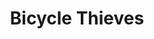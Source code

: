 ---
title: "Bicycle Thieves"
year: 1948
rating: 5
stars: "★★★★★"
rewatched: false
permalink: "bicycle-thieves"
watched_on: 2023-12-17
---